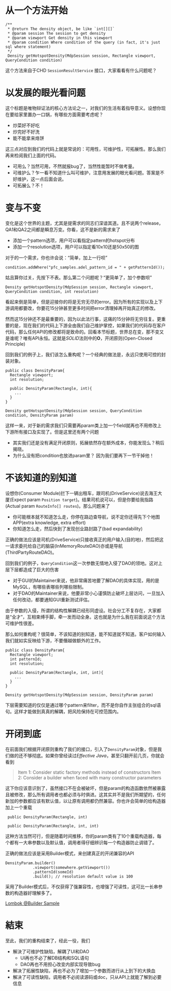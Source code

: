 # 从一个方法开始

    /**
     * @return The density object, be like `int[][]`
     * @param session The session to get density
     * @param viewport Get density in this viewport
     * @param condition Where condition of the query (in fact, it's just sql where statement)
     */
     Density getHotspotDensity(MdpSession session, Rectangle viewport, QueryCondition condition) 
    
这个方法来自于CHD `SessionResultService` 接口，大家看看有什么问题呢？

# 以发展的眼光看问题

这个标题是唯物辩证法的核心方法论之一，对我们的生活有着指导意义。设想你现在要给家里置办一口锅，有哪些方面需要考虑呢？

- 炒菜好不好吃
- 炒完好不好洗
- 能不能拿来烙饼

这三点对应到我们的代码上就是常说的：可用性，可维护性，可拓展性。那么我们再来检阅我们上面的代码。

- 可用么？当然可用，不然就报bug了，当然性能暂时不做考量。
- 可维护么？乍一看不知道什么叫可维护，注意用发展的眼光看问题。答案是不好维护，这一点后面会说。
- 可拓展么？不！

# 变与不变

变化是这个世界的主题，尤其是提需求的同志们深谙其道。且不说两个release，QA1和QA2之间都是瞬息万变。你看，这不是新的需求来了

- 添加一个pattern选项，用户可以看指定pattern的hotspot分布
- 添加一个resolution选项，用户可以指定看10x10还是50x50的图

对于的一个需求，你也许会说：“简单，加上一行呗”

    condition.addWhere("pfc_samples.adel_pattern_id = " + getPatternId());
    
姑且算你过关，先按下不表。那么第二个问题呢？“更简单了，加个参数呗”

    Density getHotspotDensity(MdpSession session, Rectangle viewport, QueryCondition condition, int resolution)
     
看起来倒是简单，但是迎接你的将是无穷无尽的error。因为所有的实现以及上下游调用都要改，你要花15分钟甚至更多时间把error清理掉再开始真正的修改。

然而这15分钟还不是最重要的，因为以此法行事，这痛的15分钟将无穷往复。更重要的是，现在我们的代码上下游全由我们自己维护掌控，如果我们的代码存在客户代码，那么任何API的修改都将是致命的。回看本节标题，世界总在变，那不变又是谁呢？唯有API永恒。这就是*SOLID*法则中的**O**，开闭原则(Open-Closed Principle)

回到我们的例子上，我们该怎么重构呢？一个经典的做法是，永远只使用可控的封装对象。

    public class DensityParam{
      Rectangle viewport;
      int resolution;
      
      public DensityParam(Rectangle, int){
        ...
      }
    }
    
    Density getHotspotDensity(MdpSession session, QueryCondition condition, DensityParam param)
    
这样一来，对于新的需求我们只需要再param类上加一个field就再也不用修改上下游所有接口及实现了。但是这里还有两个问题

- 其实我们还是没有满足开闭原则，拓展依然存在额外成本，你能发现么？稍后揭晓。
- 为什么没有把condition也放进param里？       因为我们要再下一节干掉他！

# 不该知道的别知道

设想你(Consumer Module)拦下一辆出租车，跟司机(DriveService)说去海王大厦(Expect param `Position target`)。结果司机说可以，但是你要给我指路(Actual param `RouteInfo[] routes`)。那么问题来了

- 你可能根本就不知道怎么走，你停在路边查导航，说不定你还得先下个地图APP(extra knowledge, extra effort)
- 你知道怎么走，然后快到了发现创业路封路了(bad expandability)

正确的做法应该是司机(DriveService)只接收真正的用户输入(目的地)，然后把这一请求委托给自己的脑袋(InMemoryRouteDAO)亦或是导航(ThirdPartyRouteDAO)。

回到我们的例子，`QueryCondition`这一次参数无情地入侵了DAO的领地。这对上层下层都造成了巨大的伤害

- 对于GUI的Maintainer来说，他非常痛苦地要了解DAO的具体实现，用的是MySQL，有哪些表哪些列哪些限制。
- 对于DAO的Maintainer来说，他要非常小心谨慎防止破坏上层访问，一旦加入任何改动，都要通知GUI重新测试评估。

由于参数的入侵，所谓的结构性解耦已经形同虚设。社会分工不复存在，大家都是“全才”，互相束缚手脚，牵一发而动全身。这也就是为什么我在前面说这个方法可维护性很差。

那么如何重构呢？很简单，不该知道的别知道，能不知道就不知道。客户如何输入我们就如实反映给下游，不要僭越做额外的工作。

    public class DensityParam{
      Rectangle viewport;
      int patternId;
      int resolution;
      
      public DensityParam(Rectangle, int, int){
        ...
      }
    }
    
    Density getHotspotDensity(MdpSession session, DensityParam param)

下层需要知道的仅仅是通过哪个pattern来filter，而不是你自作主张组合的sql语句。这样才能做到真真的解耦，把风险保持在可控范围内。

# 开闭到底

在前面我们根据开闭原则重构了我们的接口，引入了`DensityParam`对象，但是我们做的还不够彻底。如果你曾经读过*Effective Java*，甚至只翻开前几页，你就会看到

> Item 1: Consider static factory methods instead of constructors
> Item 2: Consider a builder when faced with many constructor parameters

这下你应该意识到了，虽然接口不在会被破坏，但是param的构造函数依然被暴露且被修改，那么所有调用者也都必须与时俱进。这其实并不是我们所期望的，任何新加的参数都应该有默认值，以让原有调用都仍然兼容。你也许会简单的给构造器加上一个重载

     public DensityParam(Rectangle, int)
      
     public DensityParam(Rectangle, int, int)

这种方法当然可行，但是随着时间推移，你的param类有了10个重载构造器，每个都有一大串参数以及默认值，调用者得仔细辨识每一个构造器防止调错了。

正确的做法应该是采用Builder模式，来创建真正的开闭兼容的API

    DensityParam.builder()
                .viewport(somewhere.getViewport())
                .patternId(someId)
                .build(); // resolution default value is 100
                
采用了Builder模式后，不仅获得了强兼容性，也增强了可读性，这可比一长串参数的构造器好理解多了。

[Lombok @Builder Sample](../../../src/main/java/xdean/share/pieces/BuilderDemo.java)

# 結束

至此，我们的重构结束了，经此一役，我们

- 解決了可维护性缺陷，解耦了UI和DAO
  - UI再也不必了解DB结构和SQL语句
  - DAO再也不用担心改变内部实现导致bug
- 解决了拓展性缺陷，再也不必为了增加一个参数而进行从上到下的大换血
- 解决了可读性缺陷，调用者不必阅读源码或doc，只从API上就能了解到必要信息